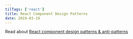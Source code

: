 ```yaml
---
tilTags: ['react']
title: React Component Design Patterns
date: 2019-03-19
---
```


Read about [React component design patterns & anti-patterns](https://overreacted.io/writing-resilient-components/)